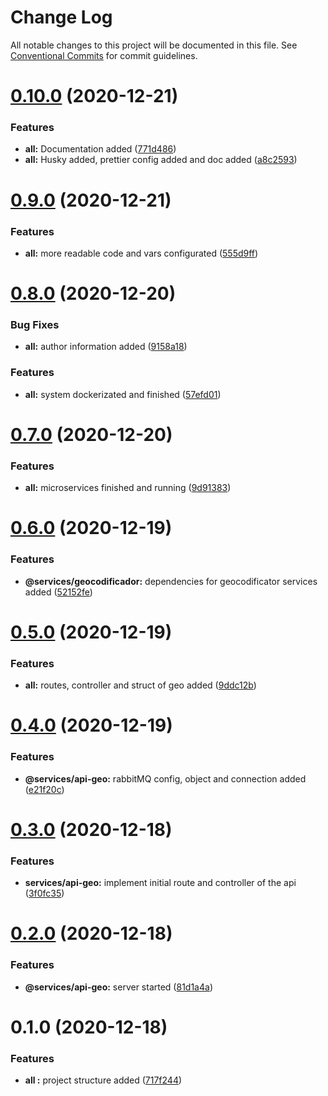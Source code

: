 # Change Log

All notable changes to this project will be documented in this file.
See [Conventional Commits](https://conventionalcommits.org) for commit guidelines.

# [0.10.0](https://github.com/lucabecci/andreani-technicalevaluation/compare/v0.9.0...v0.10.0) (2020-12-21)


### Features

* **all:** Documentation added ([771d486](https://github.com/lucabecci/andreani-technicalevaluation/commit/771d486ee5fef07318921bbda4156e94524180c9))
* **all:** Husky added, prettier config added and doc added ([a8c2593](https://github.com/lucabecci/andreani-technicalevaluation/commit/a8c2593bbb5dc8c9f150208cfd4b2ab525c6e818))





# [0.9.0](https://github.com/lucabecci/andreani-technicalevaluation/compare/v0.8.0...v0.9.0) (2020-12-21)


### Features

* **all:** more readable code and vars configurated ([555d9ff](https://github.com/lucabecci/andreani-technicalevaluation/commit/555d9ff7523c25a5e9f324d1406eda52143295fe))





# [0.8.0](https://github.com/lucabecci/andreani-technicalevaluation/compare/v0.7.0...v0.8.0) (2020-12-20)


### Bug Fixes

* **all:** author information added ([9158a18](https://github.com/lucabecci/andreani-technicalevaluation/commit/9158a184e07023b59aa0098f16a0674be987e355))


### Features

* **all:** system dockerizated and finished ([57efd01](https://github.com/lucabecci/andreani-technicalevaluation/commit/57efd01bd0ae93b6be3980a5cf84d6c37281253e))





# [0.7.0](https://github.com/lucabecci/andreani-technicalevaluation/compare/v0.6.0...v0.7.0) (2020-12-20)


### Features

* **all:** microservices finished and running ([9d91383](https://github.com/lucabecci/andreani-technicalevaluation/commit/9d913835ac655fe02c191e8a7d0b75f619db840b))





# [0.6.0](https://github.com/lucabecci/andreani-technicalevaluation/compare/v0.5.0...v0.6.0) (2020-12-19)


### Features

* **@services/geocodificador:** dependencies for geocodificator services added ([52152fe](https://github.com/lucabecci/andreani-technicalevaluation/commit/52152fe4397f236ed85b3b7198f4db04f642284e))





# [0.5.0](https://github.com/lucabecci/andreani-technicalevaluation/compare/v0.4.0...v0.5.0) (2020-12-19)


### Features

* **all:** routes, controller and struct of geo added ([9ddc12b](https://github.com/lucabecci/andreani-technicalevaluation/commit/9ddc12b39f7a280449c6c7777b26b0ed75272e1b))





# [0.4.0](https://github.com/lucabecci/andreani-technicalevaluation/compare/v0.3.0...v0.4.0) (2020-12-19)


### Features

* **@services/api-geo:** rabbitMQ config, object and connection added ([e21f20c](https://github.com/lucabecci/andreani-technicalevaluation/commit/e21f20cc2baff203719956d2cfd97637060a0755))





# [0.3.0](https://github.com/lucabecci/andreani-technicalevaluation/compare/v0.2.0...v0.3.0) (2020-12-18)


### Features

* **services/api-geo:** implement initial route and controller of the api ([3f0fc35](https://github.com/lucabecci/andreani-technicalevaluation/commit/3f0fc35cfc2dcc99908c7a149815da0976541db6))





# [0.2.0](https://github.com/lucabecci/andreani-technicalevaluation/compare/v0.1.0...v0.2.0) (2020-12-18)


### Features

* **@services/api-geo:** server started ([81d1a4a](https://github.com/lucabecci/andreani-technicalevaluation/commit/81d1a4a5a487353aa1f9c40ebb58d7151db1dfce))





# 0.1.0 (2020-12-18)


### Features

* **all :** project structure added ([717f244](https://github.com/lucabecci/andreani-technicalevaluation/commit/717f2444061f733f2e015d4b2a61307868c824d3))
